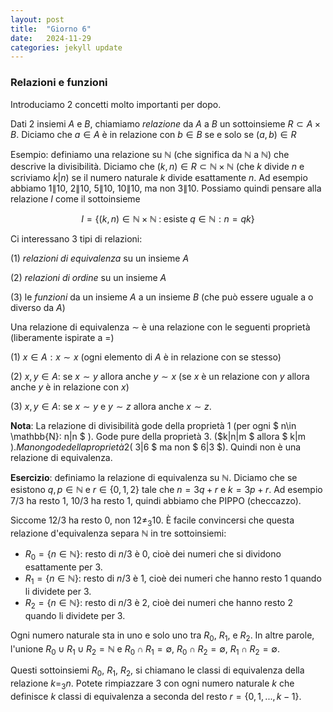```yaml
---
layout: post
title:  "Giorno 6"
date:   2024-11-29 
categories: jekyll update
---
```

### Relazioni e funzioni


Introduciamo 2 concetti molto importanti per dopo.

Dati 2 insiemi $A$ e $B$,
chiamiamo *relazione* da $A$ a $B$ un sottoinsieme $R\subset A\times B$.
Diciamo che $a\in A$ è in relazione con $b\in B$ se e solo se $(a, b)\in R$

Esempio: definiamo una relazione su $\mathbb{N}$ (che significa da $\mathbb{N}$ a $\mathbb{N}$)
che descrive la divisibilità. 
Diciamo che $(k, n)\in R\subset \mathbb{N}\times \mathbb{N}$ (che $k$ divide $n$ e scriviamo $k|n$) se il numero naturale $k$ divide esattamente $n$.
Ad esempio abbiamo $1\|10$, $2\|10$, $5\|10$, $10\|10$, ma non $3\|10$. 
Possiamo quindi pensare alla relazione $I$ come il sottoinsieme 

$$
I=\{ (k, n)\in \mathbb{N}\times \mathbb{N} \;:\;\textrm{esiste}\; q\in \mathbb{N}: n=qk \}
$$

Ci interessano 3 tipi di relazioni:

(1) *relazioni di equivalenza* su un insieme $A$

(2) *relazioni di ordine* su un insieme $A$

(3) le *funzioni* da un insieme $A$ a un insieme $B$ (che può essere uguale a o diverso da $A$)

Una relazione di equivalenza $\sim$ è una relazione con le seguenti proprietà (liberamente ispirate a $=$)

(1) $x\in A: x\sim x$  (ogni elemento di $A$ è in relazione con se stesso)

(2) $x, y\in A:$ se $x\sim y$ allora anche $y\sim x$ (se $x$ è un relazione con $y$ allora anche $y$ è in relazione con $x$)

(3) $x, y\in A:$ se  $x\sim y$ e  $y\sim z$ allora anche $x\sim z$.

**Nota**: La relazione di divisibilità gode della proprietà 1 (per ogni $ n\in \mathbb{N}: n\|n $ ). Gode pure della proprietà 3.  ($k\|n\|m $ allora $ k\|m $). Ma non gode della proprietà 2 ($ 3\|6 $ ma non $ 6\|3 $). Quindi non è una relazione di equivalenza.

**Esercizio**: definiamo la relazione di equivalenza su $\mathbb{N}$. Diciamo che  se esistono $q, p\in \mathbb{N}$ e $r\in \{0, 1, 2\}$ tale che  $n= 3q+r$ e $k= 3p+r$. 
Ad esempio $7/3$ ha resto 1, $10/3$ ha resto 1, quindi abbiamo che PIPPO (checcazzo).

Siccome $12/3$ ha resto 0, non $12\not=_{3} 10$. È facile convincersi che questa relazione d'equivalenza separa $\mathbb{N}$ in tre sottoinsiemi:

- $R_{0} = \{n\in \mathbb{N}\}$: resto di $n/3$ è $0$, cioè dei numeri che si dividono esattamente per $3$.
- $R_{1} = \{n\in \mathbb{N}\}$: resto di $n/3$ è $1$, cioè dei numeri che hanno resto 1 quando li dividete per $3$.
- $R_{2} = \{n\in \mathbb{N}\}$: resto di $n/3$ è $2$, cioè dei numeri che hanno resto 2 quando li dividete per $3$.

Ogni numero naturale sta in uno e solo uno tra $R_0$, $R_1$, e $R_2$.
In altre parole, l'unione $R_0 \cup R_1\cup R_2 = \mathbb{N}$ e
$R_0\cap R_1=\emptyset$, $R_0\cap R_2=\emptyset$, $R_1\cap R_2=\emptyset$.

Questi sottoinsiemi $R_0$, $R_1$, $R_2$, si chiamano le classi di equivalenza della relazione $k=_{3}n$.
Potete rimpiazzare $3$ con ogni numero naturale $k$ che definisce $k$ classi di equivalenza a seconda del resto
$r=\{0,1, ..., k-1\}$.


